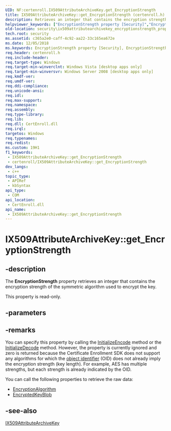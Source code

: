 ```yaml
---
UID: NF:certenroll.IX509AttributeArchiveKey.get_EncryptionStrength
title: IX509AttributeArchiveKey::get_EncryptionStrength (certenroll.h)
description: Retrieves an integer that contains the encryption strength of the symmetric algorithm used to encrypt the key.
helpviewer_keywords: ["EncryptionStrength property [Security]","EncryptionStrength property [Security]","IX509AttributeArchiveKey interface","IX509AttributeArchiveKey interface [Security]","EncryptionStrength property","IX509AttributeArchiveKey.EncryptionStrength","IX509AttributeArchiveKey.get_EncryptionStrength","IX509AttributeArchiveKey::EncryptionStrength","IX509AttributeArchiveKey::get_EncryptionStrength","certenroll/IX509AttributeArchiveKey::EncryptionStrength","certenroll/IX509AttributeArchiveKey::get_EncryptionStrength","get_EncryptionStrength","security.ix509attributearchivekey_encryptionstrength_property"]
old-location: security\ix509attributearchivekey_encryptionstrength_property.htm
tech.root: security
ms.assetid: c365a2e0-caff-4c92-aa22-33c165ea672e
ms.date: 12/05/2018
ms.keywords: EncryptionStrength property [Security], EncryptionStrength property [Security],IX509AttributeArchiveKey interface, IX509AttributeArchiveKey interface [Security],EncryptionStrength property, IX509AttributeArchiveKey.EncryptionStrength, IX509AttributeArchiveKey.get_EncryptionStrength, IX509AttributeArchiveKey::EncryptionStrength, IX509AttributeArchiveKey::get_EncryptionStrength, certenroll/IX509AttributeArchiveKey::EncryptionStrength, certenroll/IX509AttributeArchiveKey::get_EncryptionStrength, get_EncryptionStrength, security.ix509attributearchivekey_encryptionstrength_property
req.header: certenroll.h
req.include-header: 
req.target-type: Windows
req.target-min-winverclnt: Windows Vista [desktop apps only]
req.target-min-winversvr: Windows Server 2008 [desktop apps only]
req.kmdf-ver: 
req.umdf-ver: 
req.ddi-compliance: 
req.unicode-ansi: 
req.idl: 
req.max-support: 
req.namespace: 
req.assembly: 
req.type-library: 
req.lib: 
req.dll: CertEnroll.dll
req.irql: 
targetos: Windows
req.typenames: 
req.redist: 
ms.custom: 19H1
f1_keywords:
 - IX509AttributeArchiveKey::get_EncryptionStrength
 - certenroll/IX509AttributeArchiveKey::get_EncryptionStrength
dev_langs:
 - c++
topic_type:
 - APIRef
 - kbSyntax
api_type:
 - COM
api_location:
 - CertEnroll.dll
api_name:
 - IX509AttributeArchiveKey::get_EncryptionStrength
---
```


# IX509AttributeArchiveKey::get_EncryptionStrength


## -description

The <b>EncryptionStrength</b> property retrieves an integer that contains the encryption strength of the symmetric algorithm used to encrypt the key.

This property is read-only.

## -parameters

## -remarks

You can specify this property by calling the <a href="/windows/desktop/api/certenroll/nf-certenroll-ix509attributearchivekey-initializeencode">InitializeEncode</a> method or the  <a href="/windows/desktop/api/certenroll/nf-certenroll-ix509attributearchivekey-initializedecode">InitializeDecode</a> method. However, the property is currently ignored and zero is returned because the Certificate Enrollment SDK does not support any algorithms for which the <a href="/windows/desktop/SecGloss/o-gly">object identifier</a> (OID) does not already imply the encryption strength (key length). For example, AES has multiple strengths, but each strength is already indicated by the OID. 

You can call the following properties to retrieve the raw data:<ul>
<li>
<a href="/windows/desktop/api/certenroll/nf-certenroll-ix509attributearchivekey-get_encryptionalgorithm">EncryptionAlgorithm</a>
</li>
<li>
<a href="/windows/desktop/api/certenroll/nf-certenroll-ix509attributearchivekey-get_encryptedkeyblob">EncryptedKeyBlob</a>
</li>
</ul>

## -see-also

<a href="/windows/desktop/api/certenroll/nn-certenroll-ix509attributearchivekey">IX509AttributeArchiveKey</a>

